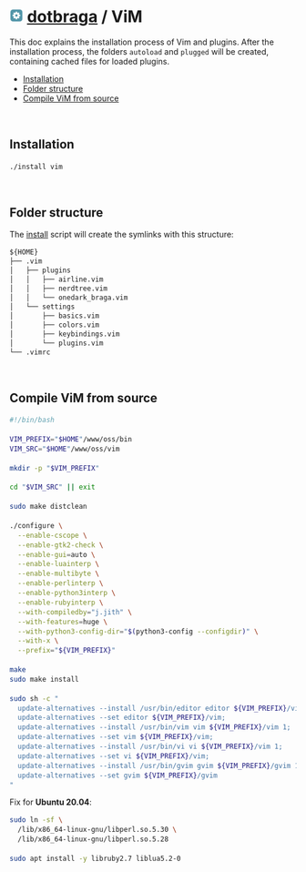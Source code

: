 <h1>
  <img src="../src/images/icons/config-icon.png" width="24" /> <a href="../README.md"><b>dotbraga</b></a> / ViM
</h1>

This doc explains the installation process of Vim and plugins. After the installation process, the folders `autoload` and `plugged` will be created, containing cached files for loaded plugins.

<!-- TOC -->

- [Installation](#installation)
- [Folder structure](#folder-structure)
- [Compile ViM from source](#compile-vim-from-source)

<!-- /TOC -->

<br/>

## Installation

``` bash
./install vim
```

<br/>

## Folder structure

The [install](../../install) script will create the symlinks with this structure:

```
${HOME}
├── .vim
│   ├── plugins
│   │   ├── airline.vim
│   │   ├── nerdtree.vim
│   │   └── onedark_braga.vim
│   └── settings
│       ├── basics.vim
│       ├── colors.vim
│       ├── keybindings.vim
│       └── plugins.vim
└── .vimrc
```

<br/>

## Compile ViM from source

``` bash
#!/bin/bash

VIM_PREFIX="$HOME"/www/oss/bin
VIM_SRC="$HOME"/www/oss/vim

mkdir -p "$VIM_PREFIX"

cd "$VIM_SRC" || exit

sudo make distclean

./configure \
  --enable-cscope \
  --enable-gtk2-check \
  --enable-gui=auto \
  --enable-luainterp \
  --enable-multibyte \
  --enable-perlinterp \
  --enable-python3interp \
  --enable-rubyinterp \
  --with-compiledby="j.jith" \
  --with-features=huge \
  --with-python3-config-dir="$(python3-config --configdir)" \
  --with-x \
  --prefix="${VIM_PREFIX}"

make
sudo make install

sudo sh -c "
  update-alternatives --install /usr/bin/editor editor ${VIM_PREFIX}/vim 1;
  update-alternatives --set editor ${VIM_PREFIX}/vim;
  update-alternatives --install /usr/bin/vim vim ${VIM_PREFIX}/vim 1;
  update-alternatives --set vim ${VIM_PREFIX}/vim;
  update-alternatives --install /usr/bin/vi vi ${VIM_PREFIX}/vim 1;
  update-alternatives --set vi ${VIM_PREFIX}/vim;
  update-alternatives --install /usr/bin/gvim gvim ${VIM_PREFIX}/gvim 1;
  update-alternatives --set gvim ${VIM_PREFIX}/gvim
"
```

Fix for **Ubuntu 20.04**:
``` bash
sudo ln -sf \
  /lib/x86_64-linux-gnu/libperl.so.5.30 \
  /lib/x86_64-linux-gnu/libperl.so.5.28

sudo apt install -y libruby2.7 liblua5.2-0
```
